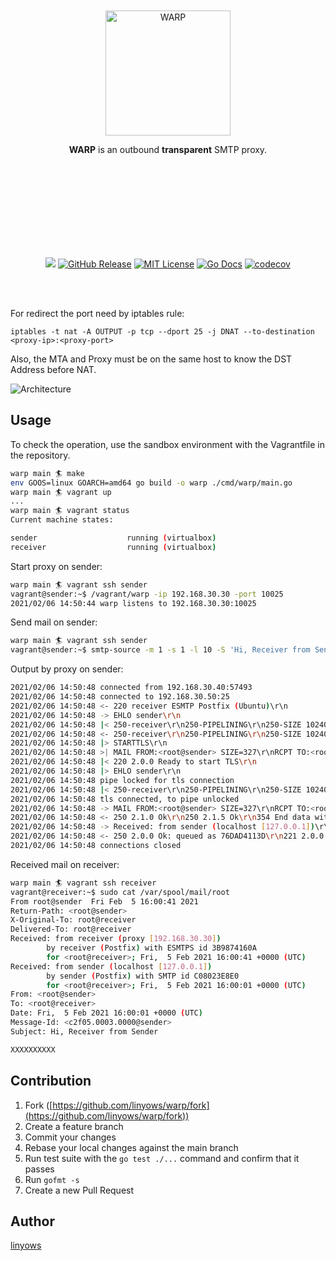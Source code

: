 <br><br><br><br><br><br><p align="center">
  <img alt="WARP" src="https://github.com/linyows/warp/blob/main/misc/warp.svg" width="200">
</p>
<p align="center">
  <strong>WARP</strong> is an outbound <b>transparent</b> SMTP proxy.
</p><br><br><br><br><br><br><br><br>
<p align="center">
  <a href="https://github.com/linyows/warp/actions" title="actions"><img src="https://img.shields.io/github/workflow/status/linyows/warp/Go?style=for-the-badge"></a>
  <a href="https://github.com/linyows/warp/releases"><img src="http://img.shields.io/github/release/linyows/warp.svg?style=for-the-badge" alt="GitHub Release"></a>
  <a href="https://github.com/linyows/warp/blob/main/LICENSE"><img src="http://img.shields.io/badge/license-MIT-blue.svg?style=for-the-badge" alt="MIT License"></a>
  <a href="http://godoc.org/github.com/linyows/warp"><img src="http://img.shields.io/badge/go-documentation-blue.svg?style=for-the-badge" alt="Go Docs"></a>
  <a href="https://codecov.io/gh/linyows/warp"> <img src="https://img.shields.io/codecov/c/github/linyows/warp.svg?style=for-the-badge" alt="codecov"></a>
</p><br><br>

For redirect the port need by iptables rule:

```
iptables -t nat -A OUTPUT -p tcp --dport 25 -j DNAT --to-destination <proxy-ip>:<proxy-port>
```

Also, the MTA and Proxy must be on the same host to know the DST Address before NAT.

![Architecture](https://github.com/linyows/warp/blob/main/misc/architecture.png)

Usage
--

To check the operation, use the sandbox environment with the Vagrantfile in the repository.

```sh
warp main 🏄 make
env GOOS=linux GOARCH=amd64 go build -o warp ./cmd/warp/main.go
warp main 🏄 vagrant up
...
warp main 🏄 vagrant status
Current machine states:

sender                    running (virtualbox)
receiver                  running (virtualbox)
```

Start proxy on sender:

```sh
warp main 🏄 vagrant ssh sender
vagrant@sender:~$ /vagrant/warp -ip 192.168.30.30 -port 10025
2021/02/06 14:50:44 warp listens to 192.168.30.30:10025
```

Send mail on sender:

```sh
warp main 🏄 vagrant ssh sender
vagrant@sender:~$ smtp-source -m 1 -s 1 -l 10 -S 'Hi, Receiver from Sender' -f root@sender -t root@receiver localhost:25
```

Output by proxy on sender:

```sh
2021/02/06 14:50:48 connected from 192.168.30.40:57493
2021/02/06 14:50:48 connected to 192.168.30.50:25
2021/02/06 14:50:48 <- 220 receiver ESMTP Postfix (Ubuntu)\r\n
2021/02/06 14:50:48 -> EHLO sender\r\n
2021/02/06 14:50:48 |< 250-receiver\r\n250-PIPELINING\r\n250-SIZE 10240000\r\n250-VRFY\r\n250-ETRN\r\n250-STARTTLS\r\n250-ENHANCEDSTATUSCODES\r\n250-8BITMIME\r\n250-DSN\r\n250-SMTPUTF8\r\n250 CHUNKING\r\n
2021/02/06 14:50:48 <- 250-receiver\r\n250-PIPELINING\r\n250-SIZE 10240000\r\n250-VRFY\r\n250-ETRN\r\n250-ENHANCEDSTATUSCODES\r\n250-8BITMIME\r\n250-DSN\r\n250-SMTPUTF8\r\n250 CHUNKING\r\n
2021/02/06 14:50:48 |> STARTTLS\r\n
2021/02/06 14:50:48 >| MAIL FROM:<root@sender> SIZE=327\r\nRCPT TO:<root@receiver> ORCPT=rfc822;root@receiver\r\nDATA\r\n
2021/02/06 14:50:48 |< 220 2.0.0 Ready to start TLS\r\n
2021/02/06 14:50:48 |> EHLO sender\r\n
2021/02/06 14:50:48 pipe locked for tls connection
2021/02/06 14:50:48 |< 250-receiver\r\n250-PIPELINING\r\n250-SIZE 10240000\r\n250-VRFY\r\n250-ETRN\r\n250-ENHANCEDSTATUSCODES\r\n250-8BITMIME\r\n250-DSN\r\n250-SMTPUTF8\r\n250 CHUNKING\r\n
2021/02/06 14:50:48 tls connected, to pipe unlocked
2021/02/06 14:50:48 -> MAIL FROM:<root@sender> SIZE=327\r\nRCPT TO:<root@receiver> ORCPT=rfc822;root@receiver\r\nDATA\r\n
2021/02/06 14:50:48 <- 250 2.1.0 Ok\r\n250 2.1.5 Ok\r\n354 End data with <CR><LF>.<CR><LF>\r\n
2021/02/06 14:50:48 -> Received: from sender (localhost [127.0.0.1])\r\n        by sender (Postfix) with SMTP id 45B113EA9B\r\n for <root@receiver>; Sat,  6 Feb 2021 14:50:48 +0000 (UTC)\r\nFrom: <root@sender>\r\nTo: <root@receiver>\r\nDate: Sat,  6 Feb 2021 14:50:48 +0000 (UTC)\r\nMessage-Id: <a77e.0003.0000@sender>\r\nSubject: Hi, Receiver from Sender\r\n\r\nXXXXXXXXXX\r\n.\r\nQUIT\r\n
2021/02/06 14:50:48 <- 250 2.0.0 Ok: queued as 76DAD4113D\r\n221 2.0.0 Bye\r\n
2021/02/06 14:50:48 connections closed
```

Received mail on receiver:

```sh
warp main 🏄 vagrant ssh receiver
vagrant@receiver:~$ sudo cat /var/spool/mail/root
From root@sender  Fri Feb  5 16:00:41 2021
Return-Path: <root@sender>
X-Original-To: root@receiver
Delivered-To: root@receiver
Received: from receiver (proxy [192.168.30.30])
        by receiver (Postfix) with ESMTPS id 3B9874160A
        for <root@receiver>; Fri,  5 Feb 2021 16:00:41 +0000 (UTC)
Received: from sender (localhost [127.0.0.1])
        by sender (Postfix) with SMTP id C08023E8E0
        for <root@receiver>; Fri,  5 Feb 2021 16:00:01 +0000 (UTC)
From: <root@sender>
To: <root@receiver>
Date: Fri,  5 Feb 2021 16:00:01 +0000 (UTC)
Message-Id: <c2f05.0003.0000@sender>
Subject: Hi, Receiver from Sender

XXXXXXXXXX

```

Contribution
--

1. Fork ([https://github.com/linyows/warp/fork](https://github.com/linyows/warp/fork))
1. Create a feature branch
1. Commit your changes
1. Rebase your local changes against the main branch
1. Run test suite with the `go test ./...` command and confirm that it passes
1. Run `gofmt -s`
1. Create a new Pull Request

Author
--

[linyows](https://github.com/linyows)
